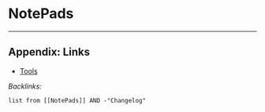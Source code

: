 # NotePads

---

## Appendix: Links

* [Tools](../Tools.md)

*Backlinks:*

````dataview
list from [[NotePads]] AND -"Changelog"
````
